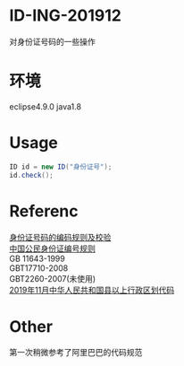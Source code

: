 # ID-ING-201912
对身份证号码的一些操作
# 环境
eclipse4.9.0 java1.8
# Usage
```Java
ID id = new ID("身份证号");
id.check();    
```
# Referenc
[身份证号码的编码规则及校验](https://www.jianshu.com/p/ead5b08e9839)</br>
[中国公民身份证编号规则](https://blog.csdn.net/yingms/article/details/53340532)</br>
GB 11643-1999</br>
GBT17710-2008</br>
GBT2260-2007(未使用)</br>
[2019年11月中华人民共和国县以上行政区划代码](http://www.mca.gov.cn/article/sj/xzqh/2019/2019/201912251506.html)</br>
# Other
第一次稍微参考了阿里巴巴的代码规范
